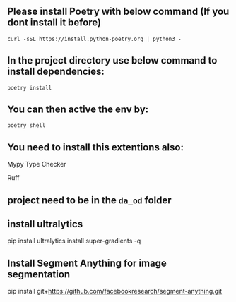 ## Please install Poetry with below command (If you dont install it before)

```
curl -sSL https://install.python-poetry.org | python3 -
```

## In the project directory use below command to install dependencies:
```
poetry install
```

## You can then active the env by:
```
poetry shell
```

## You need to install this extentions also:
Mypy Type Checker

Ruff

## project need to be in the `da_od` folder

## install ultralytics

pip install ultralytics install super-gradients -q

## Install Segment Anything for image segmentation

pip install git+https://github.com/facebookresearch/segment-anything.git